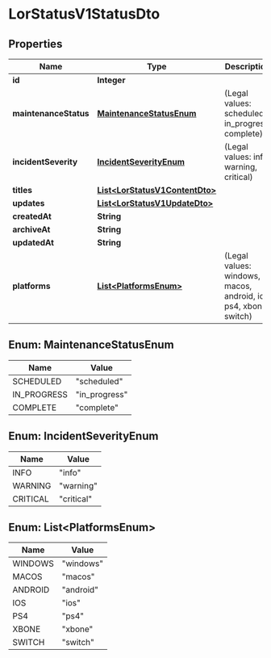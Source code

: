 

# LorStatusV1StatusDto


## Properties

| Name | Type | Description | Notes |
|------------ | ------------- | ------------- | -------------|
|**id** | **Integer** |  |  |
|**maintenanceStatus** | [**MaintenanceStatusEnum**](#MaintenanceStatusEnum) | (Legal values:  scheduled,  in_progress,  complete) |  |
|**incidentSeverity** | [**IncidentSeverityEnum**](#IncidentSeverityEnum) | (Legal values:  info,  warning,  critical) |  |
|**titles** | [**List&lt;LorStatusV1ContentDto&gt;**](LorStatusV1ContentDto.md) |  |  |
|**updates** | [**List&lt;LorStatusV1UpdateDto&gt;**](LorStatusV1UpdateDto.md) |  |  |
|**createdAt** | **String** |  |  |
|**archiveAt** | **String** |  |  |
|**updatedAt** | **String** |  |  |
|**platforms** | [**List&lt;PlatformsEnum&gt;**](#List&lt;PlatformsEnum&gt;) | (Legal values: windows, macos, android, ios, ps4, xbone, switch) |  |



## Enum: MaintenanceStatusEnum

| Name | Value |
|---- | -----|
| SCHEDULED | &quot;scheduled&quot; |
| IN_PROGRESS | &quot;in_progress&quot; |
| COMPLETE | &quot;complete&quot; |



## Enum: IncidentSeverityEnum

| Name | Value |
|---- | -----|
| INFO | &quot;info&quot; |
| WARNING | &quot;warning&quot; |
| CRITICAL | &quot;critical&quot; |



## Enum: List&lt;PlatformsEnum&gt;

| Name | Value |
|---- | -----|
| WINDOWS | &quot;windows&quot; |
| MACOS | &quot;macos&quot; |
| ANDROID | &quot;android&quot; |
| IOS | &quot;ios&quot; |
| PS4 | &quot;ps4&quot; |
| XBONE | &quot;xbone&quot; |
| SWITCH | &quot;switch&quot; |



